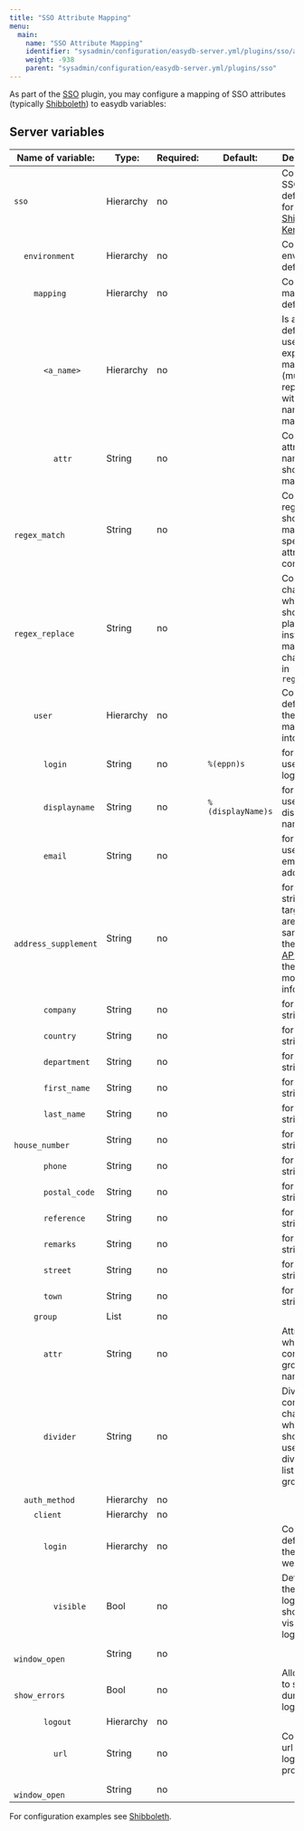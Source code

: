 ```yaml
---
title: "SSO Attribute Mapping"
menu:
  main:
    name: "SSO Attribute Mapping"
    identifier: "sysadmin/configuration/easydb-server.yml/plugins/sso/attribute_mapping"
    weight: -938
    parent: "sysadmin/configuration/easydb-server.yml/plugins/sso"
---
```


As part of the [SSO](../) plugin, you may configure a mapping of SSO attributes (typically [Shibboleth](../shibboleth)) to easydb variables:

## Server variables

| Name of variable:                            | Type:     | Required:   | Default:        | Description: |
| -------------------------------------------- | --------- | ----------- | --------------- | ------------ |
| `sso`                                       | Hierarchy | no          |                 | Contains the SSO definitions for [Shibboleth](../shibboleth) / [Kerberos](../kerberos) |
| &#8193;`environment`                         | Hierarchy | no          |                 | Contains the environment definitions |
| &#8193;&#8193;`mapping`                     | Hierarchy | no          |                 | Contains the mapping definitions |
| &#8193;&#8193;&#8193;`<a_name>`           | Hierarchy | no          |                 | Is a name defined my user for the explicit mapping (must be replaced with a useful name for the mapping) |
| &#8193;&#8193;&#8193;&#8193;`attr`          | String    | no          |                 | Contains the attribute-name which should be mapped |
| &#8193;&#8193;&#8193;&#8193;`regex_match`   | String    | no          |                 | Contains a regex which should match a specific attribute content |
| &#8193;&#8193;&#8193;&#8193;`regex_replace` | String    | no          |                 | Contains characters which should be placed instead the matched characters in `regex_match` |
| &#8193;&#8193;`user`                               | Hierarchy | no          |                 | Contains the definition for the attribute mapping into easydb |
| &#8193;&#8193;&#8193;`login`                       | String    | no          | `%(eppn)s`      | format to be used for login field |
| &#8193;&#8193;&#8193;`displayname`                 | String    | no          | `%(displayName)s`  | format to be used for display name field |
| &#8193;&#8193;&#8193;`email`                       | String    | no          |                 | format to be used for email address |
| &#8193;&#8193;&#8193;`address_supplement`           | String    | no          |                 | format string. The target fields are the same as in the [User API](../../../../../../technical/types/user), see there for more information. |
| &#8193;&#8193;&#8193;`company`                      | String    | no          |                 | format string. |
| &#8193;&#8193;&#8193;`country`                      | String    | no          |                 | format string. |
| &#8193;&#8193;&#8193;`department`                   | String    | no          |                 | format string. |
| &#8193;&#8193;&#8193;`first_name`                   | String    | no          |                 | format string. |
| &#8193;&#8193;&#8193;`last_name`                    | String    | no          |                 | format string. |
| &#8193;&#8193;&#8193;`house_number`                 | String    | no          |                 | format string. |
| &#8193;&#8193;&#8193;`phone`                        | String    | no          |                 | format string. |
| &#8193;&#8193;&#8193;`postal_code`                  | String    | no          |                 | format string. |
| &#8193;&#8193;&#8193;`reference`                    | String    | no          |                 | format string. |
| &#8193;&#8193;&#8193;`remarks`                      | String    | no          |                 | format string. |
| &#8193;&#8193;&#8193;`street`                       | String    | no          |                 | format string. |
| &#8193;&#8193;&#8193;`town`                         | String    | no          |                 | format string. |
| &#8193;&#8193;`group`                              | List      | no          |                 |               |
| &#8193;&#8193;&#8193;`attr`                      | String    | no          |                 | Attribute which contains the group names |
| &#8193;&#8193;&#8193;`divider`                   | String    | no          |                 | Divider contains the character which should be usen, to divide the list of groups |
|                                              |           |             |                 |                                      |
| &#8193;`auth_method`                        | Hierarchy | no          |                 | |
| &#8193;&#8193;`client`                      | Hierarchy | no          |                 | |
| &#8193;&#8193;&#8193;`login`                | Hierarchy | no          |                 | Contains the definition for the easydb-webfrontend |
| &#8193;&#8193;&#8193;&#8193;`visible`       | Bool      | no          |                 | Definies if the sso-login button should be visible at login |
| &#8193;&#8193;&#8193;&#8193;`window_open`   | String    | no          |                 |  |
| &#8193;&#8193;&#8193;&#8193;`show_errors`   | Bool      | no          |                 | Allows users to see errors during SSO-login |
| &#8193;&#8193;&#8193;`logout`               | Hierarchy | no          |                 | |
| &#8193;&#8193;&#8193;&#8193;`url`           | String    | no          |                 | Contains the url for the logout process|
| &#8193;&#8193;&#8193;&#8193;`window_open`   | String    | no          |                 | |

For configuration examples see [Shibboleth](../shibboleth).

